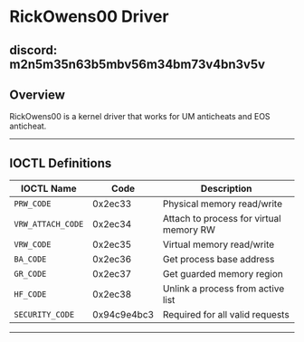 # RickOwens00 Driver

## discord: m2n5m35n63b5mbv56m34bm73v4bn3v5v

## Overview

RickOwens00 is a kernel driver that works for UM anticheats and EOS anticheat.

---

## IOCTL Definitions

| IOCTL Name        | Code        | Description                              |
|-------------------|-------------|------------------------------------------|
| `PRW_CODE`        | 0x2ec33     | Physical memory read/write               |
| `VRW_ATTACH_CODE` | 0x2ec34     | Attach to process for virtual memory RW  |
| `VRW_CODE`        | 0x2ec35     | Virtual memory read/write                |
| `BA_CODE`         | 0x2ec36     | Get process base address                 |
| `GR_CODE`         | 0x2ec37     | Get guarded memory region                |
| `HF_CODE`         | 0x2ec38     | Unlink a process from active list        |
| `SECURITY_CODE`   | 0x94c9e4bc3 | Required for all valid requests          |

---
